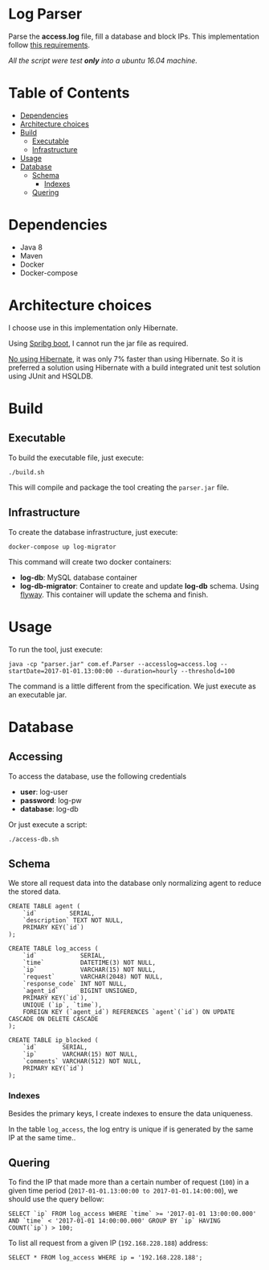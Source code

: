 Log Parser
==

Parse the **access.log** file, fill a database and block IPs.
This implementation follow [this requirements](Java_MySQL_Test_Instructions.md).

*All the script were test **only** into a ubuntu 16.04 machine.*

# Table of Contents

   * [Dependencies](#dependencies)
   * [Architecture choices](#architecture-choices)
   * [Build](#build)
      * [Executable](#executable)
      * [Infrastructure](#infrastructure)
   * [Usage](#usage)
   * [Database](#database)
      * [Schema](#schema)
         * [Indexes](#indexes)
      * [Quering](#quering)

# Dependencies

* Java 8
* Maven
* Docker
* Docker-compose

# Architecture choices

I choose use in this implementation only Hibernate.

Using [Spribg boot](https://github.com/vepo/wallet-hub/tree/spring-boot), I cannot run the jar file as required.

[No using Hibernate](https://github.com/vepo/wallet-hub/tree/without-hibernate), it was only 7% faster than using Hibernate. So it is preferred a solution using Hibernate with a build integrated unit test solution using JUnit and HSQLDB.

# Build

## Executable

To build the executable file, just execute:

```
./build.sh
```

This will compile and package the tool creating the `parser.jar` file.

## Infrastructure

To create the database infrastructure, just execute:

```
docker-compose up log-migrator
```

This command will create two docker containers:

* **log-db**: MySQL database container
* **log-db-migrator**: Container to create and update **log-db** schema. Using [flyway](https://flywaydb.org/). This container will update the schema and finish.

# Usage
To run the tool, just execute:

```
java -cp "parser.jar" com.ef.Parser --accesslog=access.log --startDate=2017-01-01.13:00:00 --duration=hourly --threshold=100 
```

The command is a little different from the specification. We just execute as an executable jar.

# Database

## Accessing

To access the database, use the following credentials

* **user**: log-user
* **password**: log-pw
* **database**: log-db

Or just execute a script:

```
./access-db.sh
```

## Schema

We store all request data into the database only normalizing agent to reduce the stored data.

```
CREATE TABLE agent (
	`id`         SERIAL,
	`description` TEXT NOT NULL,
	PRIMARY KEY(`id`)
);

CREATE TABLE log_access (
	`id`            SERIAL,
	`time`          DATETIME(3) NOT NULL,
	`ip`            VARCHAR(15) NOT NULL,
	`request`       VARCHAR(2048) NOT NULL,
	`response_code` INT NOT NULL,
	`agent_id`      BIGINT UNSIGNED,
	PRIMARY KEY(`id`),
	UNIQUE (`ip`, `time`),
	FOREIGN KEY (`agent_id`) REFERENCES `agent`(`id`) ON UPDATE CASCADE ON DELETE CASCADE
);

CREATE TABLE ip_blocked (
	`id`       SERIAL,
	`ip`       VARCHAR(15) NOT NULL,
	`comments` VARCHAR(512) NOT NULL,
	PRIMARY KEY(`id`)
);
```

### Indexes

Besides the primary keys, I create indexes to ensure the data uniqueness.

In the table `log_access`, the log entry is unique if is generated by the same IP at the same time..

## Quering

To find the IP that made more than a certain number of request (`100`) in a given time period (`2017-01-01.13:00:00 to 2017-01-01.14:00:00`), we should use the query bellow:

```
SELECT `ip` FROM log_access WHERE `time` >= '2017-01-01 13:00:00.000' AND `time` < '2017-01-01 14:00:00.000' GROUP BY `ip` HAVING COUNT(`ip`) > 100;
```

To list all request from a given IP (`192.168.228.188`) address:

```
SELECT * FROM log_access WHERE ip = '192.168.228.188';
```
